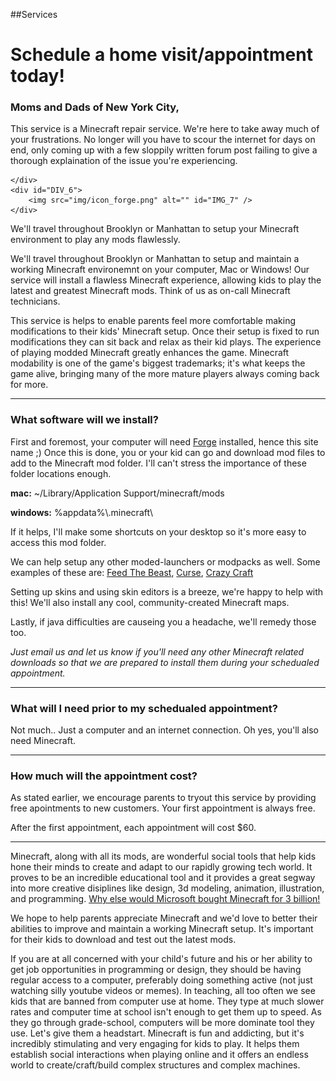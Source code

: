 <!-- https://www.drewsilcock.co.uk/custom-jekyll-plugins -->

##Services

<!-- <h3 class="btwnParHeader">Schedule a home visit/appointment today!</h3> -->

<div id="HeaderImage">
<h1 id="H1_1">Schedule a home visit/appointment today!</h1>
</div>

<div id="DIV_1">
    <div id="DIV_2">
        <!-- <h2 id="H2_3">Quick and Easy Blender Lessons</h2> -->
<!-- <h2 id="H2_3">Moms and Dads of New York City,</h2> -->
<h3 style="padding:0px 0px 0px 0px">Moms and Dads of New York City,</h3>
This service is a Minecraft repair service. We're here to take away much of your frustrations. No longer will you have to scour the internet for days on end, only coming up with a few sloppily written forum post failing to give a thorough explaination of the issue you're experiencing.

    </div>
    <div id="DIV_6">
        <img src="img/icon_forge.png" alt="" id="IMG_7" />
    </div>
</div>

<!-- Did you ever have a problem or issue with your setup and spend days searching for solutions? Only to come up with a few sloppily written and ill-explained posts? Here, we're offering a better alternative... -->

We'll travel throughout Brooklyn or Manhattan to setup your Minecraft environment to play any mods flawlessly.

We'll travel throughout Brooklyn or Manhattan to setup and maintain a working Minecraft environemnt on your computer, Mac or Windows! Our service will install a flawless Minecraft experience, allowing kids to play the latest and greatest Minecraft mods. Think of us as on-call Minecraft technicians.

<!-- We'll travel throughout Brooklyn or Manhattan to setup your computer (mac or pc) so that it works flawlessly with any Minecraft mods. Think of me as an on-call Minecraft technician. -->

This service is helps to enable parents feel more comfortable making modifications to their kids' Minecraft setup. Once their setup is fixed to run modifications they can sit back and relax as their kid plays. The experience of playing modded Minecraft greatly enhances the game. Minecraft modability is one of the game's biggest trademarks; it's what keeps the game alive, bringing many of the more mature players always coming back for more.

<!-- If your kids aren't getting to experience the luxuries of modded Minecraft - for instance, the advanced [let's plays](https://www.youtube.com/watch?v=DFBkUc6tAPk) or [mod spotlights](https://www.youtube.com/watch?v=bMmto9lZi5I) from direwolf20 - then maybe we can help... -->

<!-- I am available to help with obtaining and installing any applications/software/tools/utilities/necessities relating to Minecraft:  -->
<hr class="btwnParRule">
<h3 class="btwnParHeader">What software will we install?</h3>

First and foremost, your computer will need [Forge](https://files.minecraftforge.net/) installed, hence this site name ;) Once this is done, you or your kid can go and download mod files to add to the Minecraft mod folder. I'll can't stress the importance of these folder locations enough.

__mac:__ ~/Library/Application Support/minecraft/mods

__windows:__ %appdata%&#92;.minecraft&#92;



If it helps, I'll make some shortcuts on your desktop so it's more easy to access this mod folder.

We can help setup any other moded-launchers or modpacks as well. Some examples of these are: [Feed The Beast](https://www.feed-the-beast.com/), [Curse](https://www.curse.com/download), [Crazy Craft](http://test.voidswrath.com/voidlauncher/)

Setting up skins and using skin editors is a breeze, we're happy to help with this! We'll also install any cool, community-created Minecraft maps.

Lastly, if java difficulties are causeing you a headache, we'll remedy those too.

_Just email us and let us know if you'll need any other Minecraft related downloads so that we are prepared to install them during your schedualed appointment._


<!-- * [MCEdit](http://www.mcedit.net/)
* [minecraftskins.com](http://www.minecraftskins.com/skin-editor/)
* [minecraftskins.net](http://www.minecraftskins.net/skineditor)
* [minecraft.novaskin.me](https://minecraft.novaskin.me/)
* [planetminecraft.com](http://www.planetminecraft.com/resources/projects/)
* [minecraftsix.com](http://minecraftsix.com/category/minecraft-maps/)
* [planetminecraft.com](http://www.planetminecraft.com/resources/projects/)-->


<hr class="btwnParRule">
<h3 class="btwnParHeader">What will I need prior to my schedualed appointment?</h3>

Not much.. Just a computer and an internet connection. Oh yes, you'll also need Minecraft.

<hr class="btwnParRule">
<h3 class="btwnParHeader">How much will the appointment cost?</h3>

As stated earlier, we encourage parents to tryout this service by providing free apointments to new customers. Your first appointment is always free. 

After the first appointment, each appointment will cost $60. 

<hr class="btwnParRule">
<!-- <h3 class="btwnParHeader">How much will the appointment cost?</h3> -->

Minecraft, along with all its mods, are wonderful social tools that help kids hone their minds to create and adapt to our rapidly growing tech world. It proves to be an incredible educational tool and it provides a great segway into more creative disiplines like design, 3d modeling, animation, illustration, and programming. [Why else would Microsoft bought Minecraft for 3 billion!]() 

We hope to help parents appreciate Minecraft and we'd love to better their abilities to improve and maintain a working Minecraft setup. It's important for their kids to download and test out the latest mods.

If you are at all concerned with your child's future and his or her ability to get job opportunities in programming or design, they should be having regular access to a computer, preferably doing something active (not just watching silly youtube videos or memes). In teaching, all too often we see kids that are banned from computer use at home. They type at much slower rates and computer time at school isn't enough to get them up to speed. As they go through grade-school, computers will be more dominate tool they use. Let's give them a headstart. Minecraft is fun and addicting, but it's incredibly stimulating and very engaging for kids to play. It helps them establish social interactions when playing online and it offers an endless world to create/craft/build complex structures and complex machines.

<!-- Mavis Beacon?? -->



<!-- If your son or daughter is a proficient typist and interested in learning how to make their own Minecraft mods (using the forge api and eclipse), I could setup a modding environment on your computer and give them a few beginner lessons in Minecraft coding. -->

<!-- `I couldn't get away sooner because my new well was coming in at Coyote Hills and I had to see about it. That well is now flowing at two thousand barrels and it's paying me an income of five thousand dollars a week. I have two others drilling and I have sixteen producing at Antelope; so, ladies and gentlemen, if I say I'm an oil man, you will agree. Now, you have a great chance here, but bear in mind, you can lose it all if you're not careful. Out of all men that beg for a chance to drill your lots, maybe one in twenty will be oilmen; the rest will be speculators - that's men trying to get between you and the oilmen - to get some of the money that ought by rights come to you. Even if you find one that has money and means to drill, he'll maybe know nothing about drilling and he'll have to hire the job out on contract, and then you're depending on a contractor who'll rush the job through so he can get another contract just as quick as he can. This is... the way that this works.
Man: Well, what is your offer? W-w-we're wasting time.
[crowd responds: "Yes." "Please."]
Plainview: I do my own drilling, and the men that work for me work for me. and they're men I know. I make it my business to be there and to see their work. I don't lose my tools in the hole and spend months fishing for them; I don't botch the cementing off and let water in the hole and ruin the whole lease. I'm a family man. I run a family business. This is my son and my partner, H.W. Plainview.
[indicates H.W]
Plainview: We offer you the bond of family that very few oilmen can understand. I'm fixed like no other company in this field and that's because my Coyote Hills well has just come in. I have a string of tools all ready to put to work. I can load a rig onto trucks and have them here in a week. I have business connections so I can get the lumber for the derrick - such things go by friendship in a rush like this - and this is why I can guarantee to start drilling and to put up the cash to back my word. I assure you, ladies and gentlemen, no matter what the others promise to do, when it comes to the showdown, they won't be there.`

Community service to help mom/dad.. not kids!

I will go travel to homes around the city and explain to parents how to install mods for minecraft. This will be a free service.

These parents may not be that interested in learning the intricacies of minecraft and modding. I will explain the greatest of mods and warn them of child stunt growth impending. Childs ability to navigate pc computer mods is synonomous with making network neural connections limiting brain growth.

If at any point they want me to come back and fix additional issues they are having, 60 an hour!

Two sides of a business card. Front side identifying with parent lack of ability to troubleshoot mod/mc issues. Back side catches eye of kid/gamer-youth. Totally minecraft relatable.

WHAT COMES NEXT??? -->

<!-- </div> -->